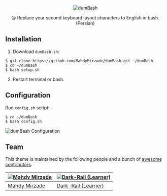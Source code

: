 <p align="center">
    <img src="https://raw.githubusercontent.com/MahdyMirzade/MahdyMirzade/main/assets/dumbash/dumbash_main.png" alt="dumBash">
</p>
<p align="center">
    😦 Replace your second keyboard layout characters to English in bash. (Persian)
</p>

## Installation
1. Download `dumBash.sh`:
```
$ git clone https://github.com/MahdyMirzade/dumBash.git ~/dumBash
$ cd ~/dumBash
$ bash setup.sh
```
2. Restart terminal or bash.

## Configuration
Run `config.sh` script:
```
$ cd ~/dumBash
$ bash config.sh
```
![dumBash Configuration](https://raw.githubusercontent.com/MahdyMirzade/MahdyMirzade/main/assets/dumbash/dumbash_config.png)

## Team

This theme is maintained by the following people and a bunch of [awesome contributors](https://github.com/MahdyMirzade/dumBash/graphs/contributors).

| [![Mahdy Mirzade](https://github.com/mahdymirzade.png?size=100)](https://github.com/mahdymirzade) | [![Dark-Rail (Learner)](https://github.com/Dark-Rail.png?size=100)](https://github.com/Dark-Rail)  |
| --- | --- |
| [Mahdy Mirzade](https://github.com/mahdymirzade) | [Dark-Rail (Learner)](https://github.com/Dark-Rail) |
